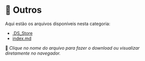 # 📂 Outros

Aqui estão os arquivos disponíveis nesta categoria:

- [.DS_Store](.DS_Store)
- [index.md](index.md)

📌 *Clique no nome do arquivo para fazer o download ou visualizar diretamente no navegador.*
